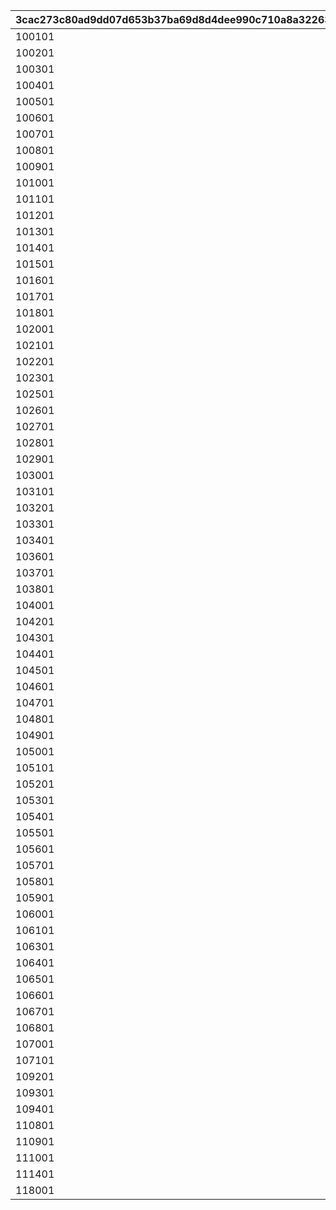 |3cac273c80ad9dd07d653b37ba69d8d4dee990c710a8a3226361d4a689419cd6|739b324581b2caa729e50e4b13d84d81b67f70365b85b8f99860c41c39730625|4c9b10a04be0747130e4e259196a769b9b33e84f6df779f5508d7c9b2b98699a|9412d21e9f685275c3cbb86b9a376857f91ec6b93eeca39a4cae101811a73526|ff4eaa83799be9a7299e03e04c0e7453cd1d55a4d432e1baa8b6247f0f343569|46754b2516c4c643f3ecb6cde3415b7ee0c84fd20c6e797e320464d659e26535|4fbaaf78d1262f87739fea5fd05fa6902c64539ea975d7b1bf53b94df53371cf|6423d2bd9ea1d0620327fc6fa03f3c2ee7ea269078eac474a98827c204f084bc|b110018390506e11b4e0a53aa138205103d7b88a79c78cdd2250c01363907cce|
| --- | --- | --- | --- | --- | --- | --- | --- | --- |
|100101|6|2|1|2|3|3|2|1|
|100201|5|1|3|1|2|3|1|2|
|100301|7|3|1|1|3|2|2|3|
|100401|13|2|1|2|3|2|2|3|
|100501|18|2|2|2|1|3|3|2|
|100601|25|2|1|1|2|3|3|2|
|100701|26|3|3|2|2|3|1|2|
|100801|40|3|3|2|1|2|1|3|
|100901|34|3|1|1|3|2|3|2|
|101001|8|1|3|1|2|3|1|2|
|101101|56|2|2|3|2|3|1|2|
|101201|43|2|1|3|3|1|2|2|
|101301|33|2|1|1|1|3|3|3|
|101401|11|1|3|1|1|2|2|2|
|101501|42|1|3|1|2|2|1|3|
|101601|46|2|2|3|1|3|1|3|
|101701|10|2|1|3|1|3|2|2|
|101801|45|1|3|1|1|2|2|3|
|102001|12|1|2|2|3|3|2|1|
|102101|30|1|1|1|2|3|2|3|
|102201|24|1|1|3|2|1|2|3|
|102301|31|2|1|2|3|3|3|1|
|102501|29|1|3|3|1|2|1|2|
|102601|51|1|3|2|2|3|1|1|
|102701|36|3|2|2|3|1|1|3|
|102801|28|1|2|2|1|2|1|3|
|102901|52|1|2|2|2|3|1|2|
|103001|39|2|2|1|1|3|2|3|
|103101|27|3|3|2|3|2|1|1|
|103201|19|2|3|2|3|1|1|2|
|103301|48|2|2|1|3|3|2|1|
|103401|20|1|2|2|2|1|3|2|
|103601|14|3|3|2|1|1|3|2|
|103701|17|3|1|2|1|2|3|3|
|103801|49|3|3|1|2|2|3|1|
|104001|44|1|2|3|2|1|3|1|
|104201|53|3|3|2|1|2|2|2|
|104301|9|3|1|3|3|2|1|2|
|104401|23|3|3|1|3|2|2|1|
|104501|38|1|2|1|2|2|3|2|
|104601|21|2|3|3|2|2|1|1|
|104701|15|3|1|3|1|2|3|2|
|104801|22|3|1|3|2|1|2|3|
|104901|55|1|2|2|3|2|1|2|
|105001|47|1|2|3|1|3|2|2|
|105101|35|3|3|3|1|1|2|1|
|105201|50|2|2|2|2|3|1|2|
|105301|37|3|1|2|3|2|1|3|
|105401|54|2|2|3|2|3|1|1|
|105501|41|1|2|1|3|2|3|1|
|105601|32|3|1|3|2|3|1|2|
|105701|67|1|1|2|2|3|2|2|
|105801|1|2|2|2|2|3|1|2|
|105901|2|1|3|1|2|2|2|2|
|106001|3|3|2|3|1|2|3|1|
|106101|58|2|1|2|3|3|2|2|
|106301|68|1|1|2|3|3|2|1|
|106401|4|1|1|2|2|3|3|2|
|106501|61|3|1|2|1|3|3|2|
|106601|62|2|3|2|1|3|3|1|
|106701|60|3|2|1|1|2|2|2|
|106801|57|1|1|2|1|1|3|2|
|107001|59|3|3|1|2|1|2|1|
|107101|16|3|1|2|2|1|2|3|
|109201|70|1|2|1|2|2|2|2|
|109301|72|2|2|3|2|3|1|2|
|109401|71|3|1|3|1|2|2|3|
|110801|64|1|1|3|2|2|2|2|
|110901|65|2|2|2|1|2|1|3|
|111001|63|3|3|1|1|3|2|1|
|111401|69|2|2|3|2|2|3|1|
|118001|66|2|3|3|1|1|2|2|
